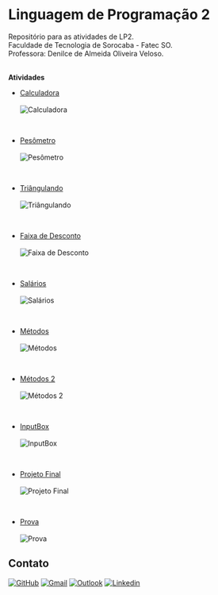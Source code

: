 # Linguagem de Programação 2
Repositório para as atividades de LP2. </br>
Faculdade de Tecnologia de Sorocaba - Fatec SO. </br>
Professora: Denilce de Almeida Oliveira Veloso. </br>

</br>**Atividades**</br>

- [Calculadora](https://github.com/Edssaac/LP2/blob/main/Atividade%201) </br></br>
![Calculadora](./Atividade%201/PCalculadora.png)

</br>

- [Pesômetro](https://github.com/Edssaac/LP2/blob/main/Atividade%202) </br></br>
![Pesômetro](./Atividade%202/PesoIdeal.png)

</br>

- [Triângulando](https://github.com/Edssaac/LP2/blob/main/Atividade%203) </br></br>
![Triângulando](./Atividade%203/Tri%C3%A2ngulos.png)

</br>

- [Faixa de Desconto](https://github.com/Edssaac/LP2/blob/main/Atividade%204) </br></br>
![Faixa de Desconto](./Atividade%204/FaixaDesconto.gif)

</br>

- [Salários](https://github.com/Edssaac/LP2/blob/main/Atividade%205) </br></br>
![Salários](./Atividade%205/PClasses.png)

</br>

- [Métodos](https://github.com/Edssaac/LP2/blob/main/Atividade%206) </br></br>
![Métodos](./Atividade%206/PMetodos.gif)

</br>

- [Métodos 2](https://github.com/Edssaac/LP2/blob/main/Atividade%207) </br></br>
![Métodos 2](./Atividade%207/PMetodos2.gif)

</br>

- [InputBox](https://github.com/Edssaac/LP2/blob/main/Atividade%208) </br></br>
![InputBox](./Atividade%208/PAtividade8.gif)

</br>

- [Projeto Final](https://github.com/Edssaac/LP2/blob/main/Projeto%20Final) </br></br>
![Projeto Final](./Projeto%20Final/Projeto.gif)

</br>

- [Prova](https://github.com/Edssaac/LP2/blob/main/Prova) </br></br>
![Prova](./Prova/Prova.gif)

## Contato

[![GitHub](https://img.shields.io/badge/GitHub-100000?style=for-the-badge&logo=github&logoColor=white)](https://github.com/edssaac)
[![Gmail](https://img.shields.io/badge/Gmail-D14836?style=for-the-badge&logo=gmail&logoColor=white)](mailto:edssaac@gmail.com)
[![Outlook](https://img.shields.io/badge/Outlook-0078D4?style=for-the-badge&logo=microsoft-outlook&logoColor=white)](mailto:edssaac@outlook.com)
[![Linkedin](https://img.shields.io/badge/LinkedIn-black.svg?style=for-the-badge&logo=linkedin&color=informational)](https://www.linkedin.com/in/edssaac)
